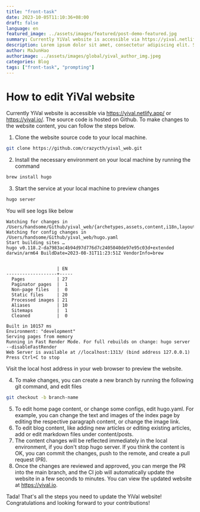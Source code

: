 ```yaml
---
title: "front-task"
date: 2023-10-05T11:10:36+08:00
draft: false
language: en
featured_image: ../assets/images/featured/post-demo-featured.jpg
summary: Currently YiVal website is accessible via https://yival.netlify.app/ or  https://yival.io/. The source code is hosted on Github. To make changes to the website content, you can follow the steps below.
description: Lorem ipsum dolor sit amet, consectetur adipiscing elit. Sed cursus, odio nec venenatis lacinia, lacus lectus varius nisi, in tristique mi purus ut libero. Vestibulum vel convallis felis. Ut finibus lorem vestibulum lobortis rhoncus.
author: MaJunHao
authorimage: ../assets/images/global/yival_author_img.jpeg
categories: Blog
tags: ["front-task", "prompting"]
---
```


# How to edit YiVal website

Currently YiVal website is accessible via https://yival.netlify.app/ or https://yival.io/. The source code is hosted on Github. To make changes to the website content, you can follow the steps below.

1.  Clone the website source code to your local machine.

```Bash
git clone https://github.com/crazycth/yival_web.git
```

2. Install the necessary environment on your local machine by running the command

```Bash
brew install hugo
```

3. Start the service at your local machine to preview changes

```Bash
hugo server
```

You will see logs like below

```
Watching for changes in /Users/handsome/Github/yival_web/{archetypes,assets,content,i18n,layouts,package.json,postcss.config.js,static,tailwind.config.js}
Watching for config changes in /Users/handsome/Github/yival_web/hugo.yaml
Start building sites …
hugo v0.118.2-da7983ac4b94d97d776d7c2405040de97e95c03d+extended darwin/arm64 BuildDate=2023-08-31T11:23:51Z VendorInfo=brew


                   | EN
-------------------+-----
  Pages            | 27
  Paginator pages  |  1
  Non-page files   |  0
  Static files     | 20
  Processed images | 21
  Aliases          | 10
  Sitemaps         |  1
  Cleaned          |  0

Built in 10157 ms
Environment: "development"
Serving pages from memory
Running in Fast Render Mode. For full rebuilds on change: hugo server --disableFastRender
Web Server is available at //localhost:1313/ (bind address 127.0.0.1)
Press Ctrl+C to stop
```

Visit the local host address in your web browser to preview the website.

4. To make changes, you can create a new branch by running the following git command, and edit files

```Bash
git checkout -b branch-name
```

5. To edit home page content, or change some configs, edit hugo.yaml. For example, you can change the text and images of the index page by editing the respective paragraph content, or change the image link.
6. To edit blog content, like adding new articles or editing existing articles, add or edit markdown files under content/posts.
7. The content changes will be reflected immediately in the local environment, if you don't stop hugo server. If you think the content is OK, you can commit the changes, push to the remote, and create a pull request (PR).
8. Once the changes are reviewed and approved, you can merge the PR into the main branch, and the CI job will automatically update the website in a few seconds to minutes. You can view the updated website at https://yival.io.

Tada! That's all the steps you need to update the YiVal website! Congratulations and looking forward to your contributions!
